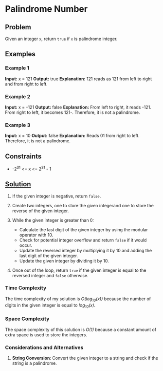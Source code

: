 # Palindrome Number

## Problem

Given an integer `x`, return `true` if `x` is palindrome integer.

## Examples

### Example 1

**Input:** x = 121
**Output:** true
**Explanation:** 121 reads as 121 from left to right and from right to left.

### Example 2

**Input:** x = -121
**Output:** false
**Explanation:** From left to right, it reads -121. From right to left, it becomes 121-. Therefore, it is not a
palindrome.

### Example 3

**Input:** x = 10
**Output:** false
**Explanation:** Reads 01 from right to left. Therefore, it is not a palindrome.

## Constraints

- -2<sup>31</sup> <= x <= 2<sup>31</sup> - 1

## [Solution](https://github.com/TateHouse/LeetCode/blob/master/Algorithms/PalindromeNumber/PalindromeNumber.cpp)

1. If the given integer is negative, return `false`.
2. Create two integers, one to store the given integerand one to store the reverse of the given integer.
3. While the given integer is greater than 0:
    - Calculate the last digit of the given integer by using the modular operator with 10.
    - Check for potential integer overflow and return `false` if it would occur.
    - Update the reversed integer by multiplying it by 10 and adding the last digit of the given integer.
    - Update the given integer by dividing it by 10.

4. Once out of the loop, return `true` if the given integer is equal to the reversed integer and `false` otherwise.

### Time Complexity

The time complexity of my solution is *O(log<sub>10</sub>(x))* because the number of digits in the given integer is
equal to *log<sub>10</sub>(x)*.

### Space Complexity

The space complexity of this solution is *O(1)* because a constant amount of extra space is used to store the integers.

### Considerations and Alternatives

1. **String Conversion**: Convert the given integer to a string and check if the string is a palindrome.